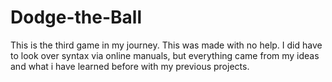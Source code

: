 # Dodge-the-Ball
This is the third game in my journey. This was made with no help. I did have to look over syntax via online manuals, but everything came from my ideas and what i have learned before with my previous projects.
